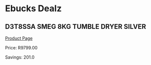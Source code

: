
# Ebucks Dealz
## D3T8SSA SMEG 8KG TUMBLE DRYER SILVER
[Product Page](https://www.ebucks.com/web/shop/productSelected.do?prodId=1055624252&catId=714965764)

Price: R9799.00

Savings: 201.0


	